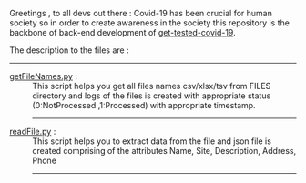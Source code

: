 Greetings , to all devs out there :
Covid-19 has been crucial for human society so in order to create awareness in the society this repository is the backbone of back-end development of <a href="https://github.com/Scalabull/get-tested-covid19/projects/1">get-tested-covid-19</a>.

The description to the files are :
<br>
<hr>
<dt><a href="https://github.com/siddharthrajaraja/COVID-19/blob/master/pyScripts/getFileNames.py">getFileNames.py</a> :</dt> 
<dd>This script helps you get all files names csv/xlsx/tsv from FILES directory and logs of the files is created with appropriate status (0:NotProcessed ,1:Processed) with appropriate timestamp. <dd> 
<hr>
<dt><a href="https://github.com/siddharthrajaraja/COVID-19/blob/master/pyScripts/readFile.py">readFile.py</a> :</dt> 
<dd>This script helps you to extract data from the file and json file is created comprising of the attributes
Name, Site, Description, Address, Phone<dd>
<hr> 

